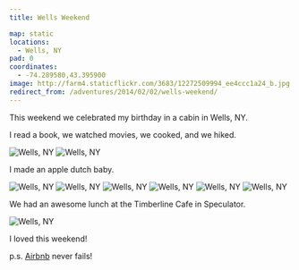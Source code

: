 ```yaml
---
title: Wells Weekend

map: static
locations:
  - Wells, NY
pad: 0
coordinates:
  - -74.289580,43.395900
image: http://farm4.staticflickr.com/3683/12272509994_ee4ccc1a24_b.jpg
redirect_from: /adventures/2014/02/02/wells-weekend/
---
```


This weekend we celebrated my birthday in a cabin in Wells, NY.

I read a book, we watched movies, we cooked, and we hiked.

<div class="photos">

<img src="http://farm4.staticflickr.com/3683/12272509994_ee4ccc1a24_b.jpg" class="img-half" alt="Wells, NY">
<img src="http://farm4.staticflickr.com/3778/12272515164_c154352695_b.jpg" class="img-half" alt="Wells, NY">
</div>

I made an apple dutch baby.

<div class="photos">

<img src="http://farm4.staticflickr.com/3717/12272639556_ff5bf3a6f9_b.jpg" alt="Wells, NY">

<img src="http://farm8.staticflickr.com/7360/12272526734_f2809e2fe8_b.jpg" class="img-wide" alt="Wells, NY">
<img src="http://farm6.staticflickr.com/5471/12272086095_63ae9a4818_b.jpg" class="img-tall" alt="Wells, NY">

<img src="http://farm4.staticflickr.com/3750/12272248493_a9b038a092_b.jpg" alt="Wells, NY">

<img src="http://farm6.staticflickr.com/5539/12272258933_ab43268758_b.jpg" class="img-tall" alt="Wells, NY">
<img src="http://farm8.staticflickr.com/7417/12272664036_c37d2ee206_b.jpg" class="img-wide" alt="Wells, NY">
</div>

We had an awesome lunch at the Timberline Cafe in Speculator.

<div class="photos">

<img src="http://farm4.staticflickr.com/3747/12272554594_55a460f605_b.jpg" class="pop-out" alt="Wells, NY">
</div>

I loved this weekend!

p.s. [Airbnb](https://www.airbnb.com/) never fails!
